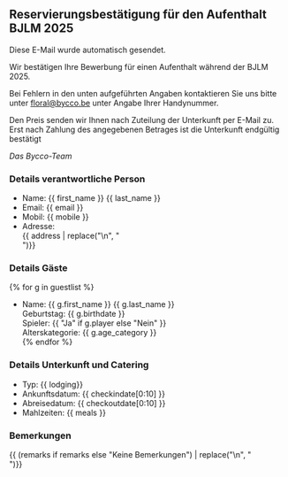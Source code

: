 ## Reservierungsbestätigung für den Aufenthalt BJLM 2025

Diese E-Mail wurde automatisch gesendet.

Wir bestätigen Ihre Bewerbung für einen Aufenthalt während der BJLM 2025.

Bei Fehlern in den unten aufgeführten Angaben kontaktieren Sie uns bitte unter <floral@bycco.be> unter Angabe Ihrer Handynummer.

Den Preis senden wir Ihnen nach Zuteilung der Unterkunft per E-Mail zu. Erst nach Zahlung des angegebenen Betrages ist die Unterkunft endgültig bestätigt

_Das Bycco-Team_

### Details verantwortliche Person

- Name: {{ first_name }} {{ last_name }}
- Email: {{ email }}
- Mobil: {{ mobile }}
- Adresse: <br>{{ address | replace("\n", "<br>")}}

### Details Gäste

{% for g in guestlist %}

- Name: {{ g.first_name }} {{ g.last_name }} <br>
    Geburtstag: {{ g.birthdate }} <br>
    Spieler: {{ "Ja" if g.player else "Nein" }} <br>
    Alterskategorie: {{ g.age_category }} <br>
{% endfor %}

### Details Unterkunft und Catering

- Typ: {{ lodging}}
- Ankunftsdatum: {{ checkindate[0:10] }}
- Abreisedatum: {{ checkoutdate[0:10] }}
- Mahlzeiten: {{ meals }}

### Bemerkungen

{{ (remarks if remarks else "Keine Bemerkungen") | replace("\n", "<br>")}}
